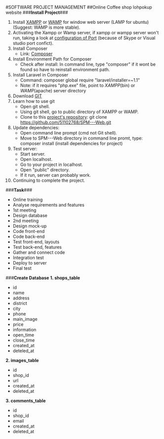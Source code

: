 #SOFTWARE PROJECT MANAGEMENT
##Online Coffee shop lohpokup website
###**Install Project**###
1. Install [XAMPP](https://www.apachefriends.org/) or [WAMP](https://www.apachefriends.org/) for window web server (LAMP for ubuntu) (Suggest: WAMP is more stable).
2. Activating the Xampp or Wamp server, if xampp or wampp server won't run, taking a look at [configuration of Port](https://nguyenduydai.wordpress.com/tag/huong-dan-doi-port-cho-wampserver/) (because of Skype or Visual studio port confict).
3. Install Composer
	- Link: [Composer](https://getcomposer.org/)
4. Install Environment Path for Composer
	- Check after install: In command line, type "composer" if it wont be found so have to reinstall environment path.
5. Install Laravel in Composer
	- Command: composer global require "laravel/installer=~1.1"
	- Note: if it requires "php.exe" file, point to *XAMPP*(bin) or *WAMP*(apache) server directory 
6. Download [GIT](https://help.github.com/articles/set-up-git/#platform-windows)
7. Learn how to use git
	- Open git shell.
	- Using git shell, go to public directory of XAMPP or WAMP.
	- Clone to this [project's repository](https://github.com/51102768/SPM---Web): git clone https://github.com/51102768/SPM---Web.git
8. Update dependencies:
	- Open command line prompt (cmd not Git shell).
	- Move to SPM---Web directory in command line promt, type: composer install (install dependencies for project)
9. Test server:
	- Start server.
	- Open localhost.
	- Go to your project in localhost.
	- Open "public" directory.
	- If it run, server can probably work.
10. Continuing to complete the project.

###**Task**###
- Online training
- Analyse requirements and features
- 1st meeting
- Design database
- 2nd meeting
- Design mock-up
- Code front-end
- Code back-end
- Test front-end, layouts
- Test back-end, features
- Gather and connect code
- Integration test
- Deploy to server
- Final test

###**Create Database**
**1. shops_table**
- id
- name
- address
- district
- city
- phone
- main_image
- price
- information
- open_time
- close_time	
- created_at
- deteled_at

**2. images_table**
- id
- shop_id
- url
- created_at
- deleted_at

**3. comments_table**
- id
- shop_id
- email
- created_at
- deleted_at
